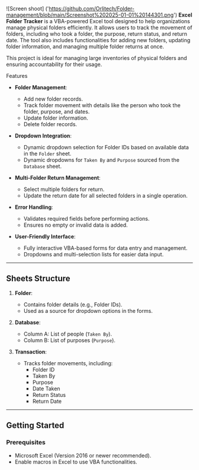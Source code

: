 
![Screen shoot] ('https://github.com/Orlitech/Folder-management/blob/main/Screenshot%202025-01-01%20144301.png')
**Excel Folder Tracker** is a VBA-powered Excel tool designed to help organizations manage physical folders efficiently. It allows users to track the movement of folders, including who took a folder, the purpose, return status, and return date. The tool also includes functionalities for adding new folders, updating folder information, and managing multiple folder returns at once.

This project is ideal for managing large inventories of physical folders and ensuring accountability for their usage.


 Features
- **Folder Management**:
  - Add new folder records.
  - Track folder movement with details like the person who took the folder, purpose, and dates.
  - Update folder information.
  - Delete folder records.

- **Dropdown Integration**:
  - Dynamic dropdown selection for Folder IDs based on available data in the `Folder` sheet.
  - Dynamic dropdowns for `Taken By` and `Purpose` sourced from the `Database` sheet.

- **Multi-Folder Return Management**:
  - Select multiple folders for return.
  - Update the return date for all selected folders in a single operation.

- **Error Handling**:
  - Validates required fields before performing actions.
  - Ensures no empty or invalid data is added.

- **User-Friendly Interface**:
  - Fully interactive VBA-based forms for data entry and management.
  - Dropdowns and multi-selection lists for easier data input.

---

## Sheets Structure
1. **Folder**:
   - Contains folder details (e.g., Folder IDs).
   - Used as a source for dropdown options in the forms.

2. **Database**:
   - Column A: List of people (`Taken By`).
   - Column B: List of purposes (`Purpose`).

3. **Transaction**:
   - Tracks folder movements, including:
     - Folder ID
     - Taken By
     - Purpose
     - Date Taken
     - Return Status
     - Return Date

---

## Getting Started
### Prerequisites
- Microsoft Excel (Version 2016 or newer recommended).
- Enable macros in Excel to use VBA functionalities.

